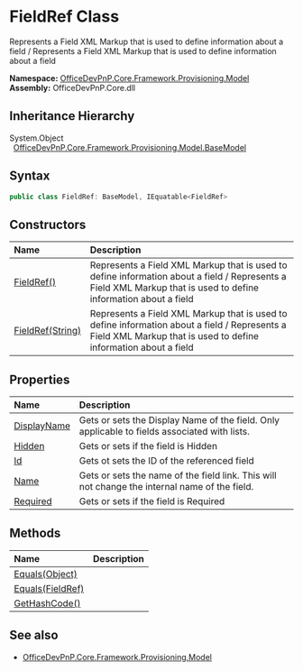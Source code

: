 # FieldRef Class
 Represents a Field XML Markup that is used to define information about a field / Represents a Field XML Markup that is used to define information about a field   

**Namespace:** [OfficeDevPnP.Core.Framework.Provisioning.Model](OfficeDevPnP.Core.Framework.Provisioning.Model.md)  
**Assembly:** OfficeDevPnP.Core.dll  
## Inheritance Hierarchy
System.Object  
&ensp;[OfficeDevPnP.Core.Framework.Provisioning.Model.BaseModel](OfficeDevPnP.Core.Framework.Provisioning.Model.BaseModel.md)  
## Syntax
```C#
public class FieldRef: BaseModel, IEquatable<FieldRef>
```
## Constructors
|**Name**|**Description**|
|:-----|:-----|
| [FieldRef()](OfficeDevPnP.Core.Framework.Provisioning.Model.FieldRef.ctor1.md) |  Represents a Field XML Markup that is used to define information about a field / Represents a Field XML Markup that is used to define information about a field 
| [FieldRef(String)](OfficeDevPnP.Core.Framework.Provisioning.Model.FieldRef.ctor2.md) |  Represents a Field XML Markup that is used to define information about a field / Represents a Field XML Markup that is used to define information about a field 
## Properties
|**Name**|**Description**|
|:-----|:-----|
| [DisplayName](OfficeDevPnP.Core.Framework.Provisioning.Model.FieldRef.DisplayName.md) | Gets or sets the Display Name of the field. Only applicable to fields associated with lists.
| [Hidden](OfficeDevPnP.Core.Framework.Provisioning.Model.FieldRef.Hidden.md) | Gets or sets if the field is Hidden
| [Id](OfficeDevPnP.Core.Framework.Provisioning.Model.FieldRef.Id.md) | Gets ot sets the ID of the referenced field
| [Name](OfficeDevPnP.Core.Framework.Provisioning.Model.FieldRef.Name.md) | Gets or sets the name of the field link. This will not change the internal name of the field.
| [Required](OfficeDevPnP.Core.Framework.Provisioning.Model.FieldRef.Required.md) | Gets or sets if the field is Required
## Methods
|**Name**|**Description**|
|:-----|:-----|
| [Equals(Object)](OfficeDevPnP.Core.Framework.Provisioning.Model.FieldRef.3520ddbb.md) | 
| [Equals(FieldRef)](OfficeDevPnP.Core.Framework.Provisioning.Model.FieldRef.492a3778.md) | 
| [GetHashCode()](OfficeDevPnP.Core.Framework.Provisioning.Model.FieldRef.1c6872bd.md) | 
## See also
- [OfficeDevPnP.Core.Framework.Provisioning.Model](OfficeDevPnP.Core.Framework.Provisioning.Model.md)
